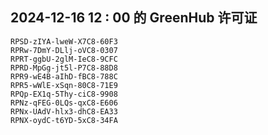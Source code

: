 ## 2024-12-16 12 : 00 的 GreenHub 许可证
```
RPSD-zIYA-lweW-X7C8-60F3
RPRw-7DmY-DLlj-oVC8-0307
RPRT-ggbU-2glM-IeC8-9CFC
RPRD-MpGg-jt5l-P7C8-88D8
RPR9-wE4B-aIhD-fBC8-788C
RPR5-wWlE-xSqn-80C8-71E9
RPQp-EX1q-5Thy-ciC8-9908
RPNz-qFEG-0LQs-qxC8-E606
RPNx-UAdV-hlx3-dhC8-EA33
RPNX-oydC-t6YD-5xC8-34FA
```
